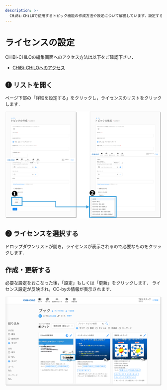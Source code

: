 ```yaml
---
description: >-
  CHiBi-CHiLOで使用するトピック機能の作成方法や設定について解説しています．設定することでブックやトピックの機能が変わることはありませんが，教材のライセンスを表示することができます．
---
```


# ライセンスの設定

CHiBi-CHiLOの編集画面へのアクセス方法は以下をご確認下さい．

* [CHiBi-CHiLOへのアクセス](../../access.md)

## ❶ リストを開く

ページ下部の「詳細を設定する」をクリックし，ライセンスのリストをクリックします．

![](<../../.gitbook/assets/image (477).png>)

## ❷ ライセンスを選択する

ドロップダウンリストが開き，ライセンスが表示されるので必要なものをクリックします．

## 作成・更新する

必要な設定をおこなった後，「設定」もしくは「更新」をクリックします． ライセンス設定が反映され，CC-byの情報が表示されます．

![](<../../.gitbook/assets/image (478).png>)
